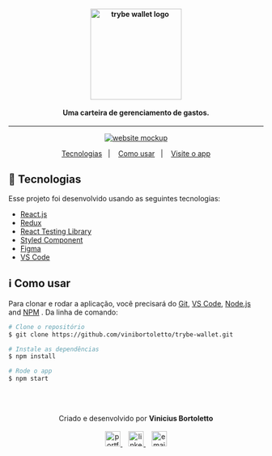 <h4 align="center">
  <img width="180px" alt="trybe wallet logo" src="https://i.imgur.com/Zrx8New.png" />
  <br /><br />
  Uma carteira de gerenciamento de gastos.
</h4>

<hr />

<p align="center">
  <a href="https://vini-trybe-wallet.vercel.app/">
      <img alt="website mockup" src="https://i.imgur.com/656wvtY.png" />    
  </a>
</p>

<p align="center">
  <a href="#rocket-tecnologias">Tecnologias</a>&nbsp;&nbsp;&nbsp;|&nbsp;&nbsp;&nbsp;
  <a href="#information_source-como-usar">Como usar</a>&nbsp;&nbsp;&nbsp;|&nbsp;&nbsp;&nbsp;
  <a href="https://vini-trybe-wallet.vercel.app/">Visite o app</a>
</p>

## :rocket: Tecnologias

Esse projeto foi desenvolvido usando as seguintes tecnologias:

-  [React.js](https://reactjs.org/)
-  [Redux](https://redux.js.org/)
-  [React Testing Library](https://testing-library.com/docs/react-testing-library/intro/)
-  [Styled Component](https://styled-components.com/)
-  [Figma](https://figma.com/)
-  [VS Code](https://code.visualstudio.com/)

## :information_source: Como usar

Para clonar e rodar a aplicação, você precisará do [Git](https://git-scm.com), [VS Code](https://code.visualstudio.com/), [Node.js](https://nodejs.org/) and [NPM](https://www.npmjs.com/) . Da linha de comando:

```bash
# Clone o repositório
$ git clone https://github.com/vinibortoletto/trybe-wallet.git

# Instale as dependências
$ npm install

# Rode o app
$ npm start

```

<br/><br/>

<p align="center">
  Criado e desenvolvido por <b>Vinicius Bortoletto</b>
  <br/><br/>
  
  <a href="https://vinibortoletto.vercel.app/">
    <img alt="portfolio" height="30px" src="https://i.imgur.com/7lbNPnj.png" />
  </a>
  &nbsp;&nbsp;
  <a href="https://www.linkedin.com/in/vinicius-bortoletto/">
    <img alt="linkedIn" height="30px" src="https://i.imgur.com/TQRXxhT.png" />
  </a>
  &nbsp;&nbsp;
  <a href="mailto:ovinibortoletto@gmail.com?subject=website contact">
    <img alt="email" height="30px" src="https://i.imgur.com/wu7e3PJ.png" />
  </a>
</p>

